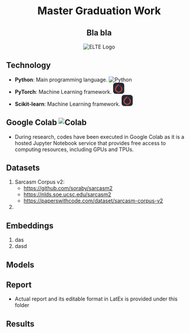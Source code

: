 <div align="center">
   <h1> Master Graduation Work </h1>
   <h2> Bla bla </h2>
   <img src = "images/ELTE_Logo.png" alt="ELTE Logo">
</div>
 </b>

## Technology
- **Python**: Main programming language. ![Python](https://img.shields.io/badge/Python-3776AB?style=for-the-badge&logo=python&logoColor=white)
- **PyTorch**: Machine Learning framework. <img src="https://github.com/tandpfun/skill-icons/blob/main/icons/PyTorch-Dark.svg" alt="PyTorch" width="30" />
- **Scikit-learn**: Machine Learning framework. <img src="https://github.com/tandpfun/skill-icons/blob/main/icons/PyTorch-Dark.svg" alt="PyTorch" width="30" />

## Google Colab <img src="https://encrypted-tbn0.gstatic.com/images?q=tbn:ANd9GcSArk3D34rWqNoPw4_n-ovyK0lz3yvknTVZd9yeCdZrsdDEViqoPMmjhFWD-iy4NO1UiyI&usqp=CAU" alt="Colab" width="40">
- During research, codes have been executed in Google Colab as it is a hosted Jupyter Notebook service that provides free access to computing resources, including GPUs and TPUs.

## Datasets
1. Sarcasm Corpus v2:
   - https://github.com/soraby/sarcasm2
   - https://nlds.soe.ucsc.edu/sarcasm2
   - https://paperswithcode.com/dataset/sarcasm-corpus-v2
2. 

## Embeddings
1. das
2. dasd

## Models

## Report
- Actual report and its editable format in LatEx is provided under this folder

## Results
